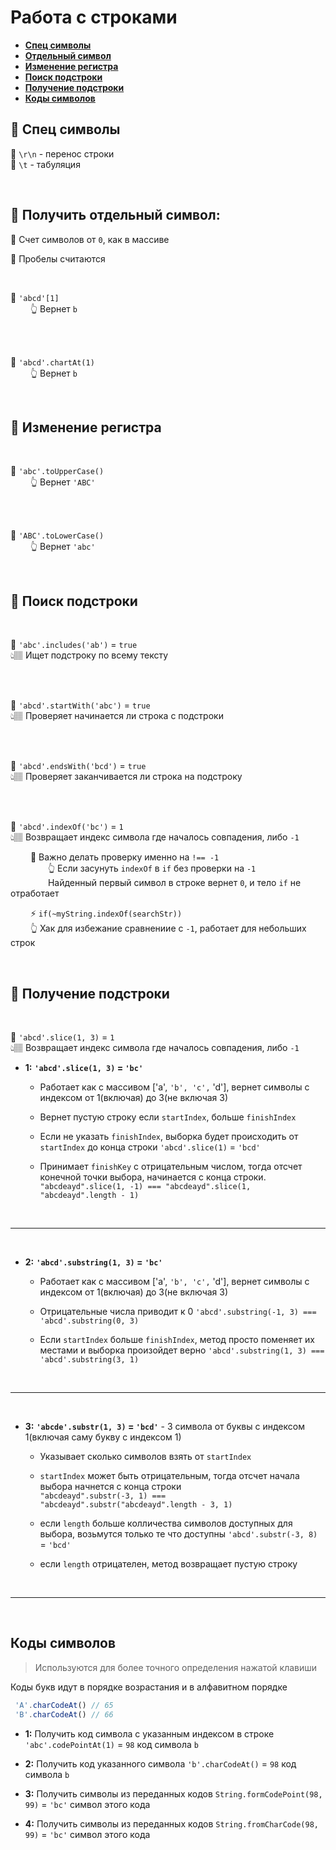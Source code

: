 # Работа с строками

* **<a href="#special-characters">Спец символы</a>**
* **<a href="#singl-symbol">Отдельный символ</a>**
* **<a href="#case">Изменение регистра</a>**
* **<a href="#search-string">Поиск подстроки</a>**
* **<a href="#get-string">Получение подстроки</a>**
* **<a href="#symbol-code">Коды символов</a>**

 ## 🚩 <a name="special-characters">Спец символы</a> 

🔹 `\r\n` - перенос строки  
🔹 `\t` - табуляция

<br>

## 🚩 **<a name="singl-symbol">Получить отдельный символ</a>**:

🔹 Счет символов от `0`, как в массиве  

🔹 Пробелы считаются

<br>

💠 `'abcd'[1]`  
&emsp;&emsp; 👆 Вернет `b`  

<br><br>
   
💠 `'abcd'.chartAt(1)`  
&emsp;&emsp; 👆 Вернет `b`

<br>
    
## 🚩 **<a name="case">Изменение регистра</a>**

<br>

💠 `'abc'.toUpperCase()`  
&emsp;&emsp; 👆 Вернет `'ABC'`

<br><br>

💠 `'ABC'.toLowerCase()`  
&emsp;&emsp; 👆 Вернет `'abc'`

<br>
    
## 🚩 **<a name="#search-string">Поиск подстроки</a>**

<br>

💠 `'abc'.includes('ab')` = `true`  
👆🏽 Ищет подстроку по всему тексту

<br><br>

💠 `'abcd'.startWith('abc')` = `true`  
👆🏽 Проверяет начинается ли строка с подстроки

<br><br>

💠 `'abcd'.endsWith('bcd')` = `true`  
👆🏽 Проверяет заканчивается ли строка на подстроку
   
<br><br>

💠 `'abcd'.indexOf('bc')` = `1`  
👆🏽 Возвращает индекс символа где началось совпадения, либо `-1`    

&emsp;&emsp; 🛑 Важно делать проверку именно на `!== -1`  
&emsp;&emsp;&emsp;&emsp; 👆 Если засунуть `indexOf` в `if` без проверки на `-1`     
&emsp;&emsp;&emsp;&emsp; Найденный первый символ в строке вернет `0`, и тело `if` не отработает
   
&emsp;&emsp; ⚡ `if(~myString.indexOf(searchStr))`     
&emsp;&emsp; 👆 Хак для избежание сравнениие с `-1`, работает для небольших строк  

<br>

## 🚩 **<a name="#get-string">Получение подстроки</a>**

<br>

💠 `'abcd'.slice(1, 3)` = `1`  
👆🏽 Возвращает индекс символа где началось совпадения, либо `-1`

* **1:** **`'abcd'.slice(1, 3)` = `'bc'`**

    * Работает как с массивом ['a', `'b', 'c',` 'd'], вернет символы с индексом от 1(включая) до 3(не включая 3)
    
    * Вернет пустую строку если `startIndex`, больше `finishIndex`
    
    * Если не указать `finishIndex`, выборка будет происходить от `startIndex` до конца строки `'abcd'.slice(1)` = `'bcd'`
    
    * Принимает `finishKey` с отрицательным числом, тогда отсчет конечной точки выбора, начинается с конца строки. `"abcdeaуd".slice(1, -1) === "abcdeaуd".slice(1, "abcdeaуd".length - 1)`

<br>    

---

<br>  

* **2:** **`'abcd'.substring(1, 3)` = `'bc'`**
    
    * Работает как с массивом ['a', `'b', 'c',` 'd'], вернет символы с индексом от 1(включая) до 3(не включая 3)
    
    * Отрицательные числа приводит к 0 `'abcd'.substring(-1, 3) === 'abcd'.substring(0, 3)`
    
    * Если `startIndex` больше `finishIndex`, метод просто поменяет их местами и выборка произойдет верно `'abcd'.substring(1, 3) === 'abcd'.substring(3, 1)`

<br>    

---

<br>

* **3:** **`'abcde'.substr(1, 3)` = `'bcd'`** - 3 символа от буквы с индексом 1(включая саму букву с индексом 1)
    
    * Указывает сколько символов взять от `startIndex`
    
    * `startIndex` может быть отрицательным, тогда отсчет начала выбора начнется с конца строки   
    `"abcdeaуd".substr(-3, 1) === "abcdeaуd".substr("abcdeaуd".length - 3, 1)`
    
    * если `length` больше колличества символов доступных для выбора, возьмутся только те что доступны `'abcd'.substr(-3, 8)` = `'bcd'`
    
    * если `length` отрицателен, метод возвращает пустую строку
          
<br>    

---

<br>            
           
## **<a name="#symbol-code">Коды символов</a>**
> Используются для более точного определения нажатой клавиши 

Коды букв идут в порядке возрастания и в алфавитном порядке
```javascript
 'A'.charCodeAt() // 65
 'B'.charCodeAt() // 66
```

* **1:** Получить код символа с указанным индексом в строке `'abc'.codePointAt(1)` = `98` код символа `b`

* **2:** Получить код указанного символа `'b'.charCodeAt()` = `98` код символа `b`

* **3:** Получить символы из переданных кодов `String.formCodePoint(98, 99)` = `'bc'` символ этого кода 

* **4:** Получить символы из переданных кодов `String.fromCharCode(98, 99)` = `'bc'` символ этого кода 